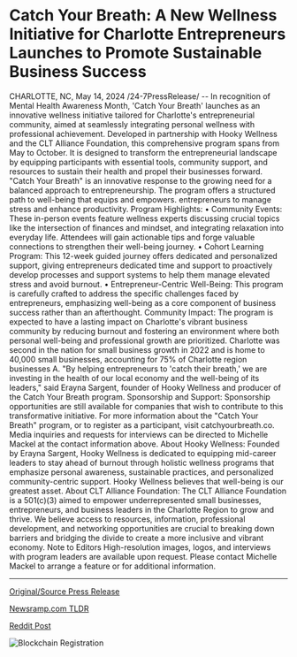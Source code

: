 # Catch Your Breath: A New Wellness Initiative for Charlotte Entrepreneurs Launches to Promote Sustainable Business Success

CHARLOTTE, NC, May 14, 2024 /24-7PressRelease/ -- In recognition of Mental Health Awareness Month, 'Catch Your Breath' launches as an innovative wellness initiative tailored for Charlotte's entrepreneurial community, aimed at seamlessly integrating personal wellness with professional achievement. Developed in partnership with Hooky Wellness and the CLT Alliance Foundation, this comprehensive program spans from May to October. It is designed to transform the entrepreneurial landscape by equipping participants with essential tools, community support, and resources to sustain their health and propel their businesses forward.  "Catch Your Breath" is an innovative response to the growing need for a balanced approach to entrepreneurship. The program offers a structured path to well-being that equips and empowers. entrepreneurs to manage stress and enhance productivity.  Program Highlights: • Community Events: These in-person events feature wellness experts discussing crucial topics like the intersection of finances and mindset, and integrating relaxation into everyday life. Attendees will gain actionable tips and forge valuable connections to strengthen their well-being journey. • Cohort Learning Program: This 12-week guided journey offers dedicated and personalized support, giving entrepreneurs dedicated time and support to proactively develop processes and support systems to help them manage elevated stress and avoid burnout. • Entrepreneur-Centric Well-Being: This program is carefully crafted to address the specific challenges faced by entrepreneurs, emphasizing well-being as a core component of business success rather than an afterthought.  Community Impact: The program is expected to have a lasting impact on Charlotte's vibrant business community by reducing burnout and fostering an environment where both personal well-being and professional growth are prioritized. Charlotte was second in the nation for small business growth in 2022 and is home to 40,000 small businesses, accounting for 75% of Charlotte region businesses A. "By helping entrepreneurs to 'catch their breath,' we are investing in the health of our local economy and the well-being of its leaders," said Erayna Sargent, founder of Hooky Wellness and producer of the Catch Your Breath program.  Sponsorship and Support: Sponsorship opportunities are still available for companies that wish to contribute to this transformative initiative.  For more information about the "Catch Your Breath" program, or to register as a participant, visit catchyourbreath.co. Media inquiries and requests for interviews can be directed to Michelle Mackel at the contact information above.  About Hooky Wellness: Founded by Erayna Sargent, Hooky Wellness is dedicated to equipping mid-career leaders to stay ahead of burnout through holistic wellness programs that emphasize personal awareness, sustainable practices, and personalized community-centric support. Hooky Wellness believes that well-being is our greatest asset.  About CLT Alliance Foundation: The CLT Alliance Foundation is a 501(c)(3) aimed to empower underrepresented small businesses, entrepreneurs, and business leaders in the Charlotte Region to grow and thrive. We believe access to resources, information, professional development, and networking opportunities are crucial to breaking down barriers and bridging the divide to create a more inclusive and vibrant economy.  Note to Editors High-resolution images, logos, and interviews with program leaders are available upon request. Please contact Michelle Mackel to arrange a feature or for additional information. 

---

[Original/Source Press Release](https://www.24-7pressrelease.com/press-release/510828/catch-your-breath-a-new-wellness-initiative-for-charlotte-entrepreneurs-launches-to-promote-sustainable-business-success)
                    

[Newsramp.com TLDR](None) 



[Reddit Post](https://www.reddit.com/r/HealthCareNewsInfo/comments/1csqoub/innovative_wellness_initiative_launched_for/) 



![Blockchain Registration](https://cdn.newsramp.app/24-7PressRelease/qrcode/245/15/goldpFOz.webp)